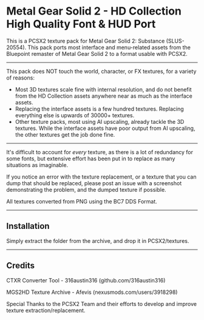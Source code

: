 # Metal Gear Solid 2 - HD Collection High Quality Font & HUD Port
This is a PCSX2 texture pack for Metal Gear Solid 2: Substance (SLUS-20554).
This pack ports most interface and menu-related assets from the Bluepoint remaster of Metal Gear Solid 2 to a format usable with PCSX2.

----------------

This pack does NOT touch the world, character, or FX textures, for a variety of reasons:

 - Most 3D textures scale fine with internal resolution, and do not benefit from the HD Collection assets anywhere near as much as the interface assets.
 - Replacing the interface assets is a few hundred textures. Replacing everything else is upwards of 30000+ textures.
 - Other texture packs, most using AI upscaling, already tackle the 3D textures. While the interface assets have poor output from AI upscaling, the other textures get the job done fine.

----------------

It's difficult to account for *every* texture, as there is a lot of redundancy for some fonts, but extensive effort has been put in to replace as many situations as imaginable.

If you notice an error with the texture replacement, or a texture that you can dump that should be replaced, please post an issue with a screenshot demonstrating the problem, and the dumped texture if possible.

All textures converted from PNG using the BC7 DDS Format.

----------------
## Installation

Simply extract the folder from the archive, and drop it in PCSX2/textures.

----------------
## Credits

CTXR Converter Tool - 316austin316 (github.com/316austin316)

MGS2HD Texture Archive - Afevis (nexusmods.com/users/3918298)

Special Thanks to the PCSX2 Team and their efforts to develop and improve texture extraction/replacement.
